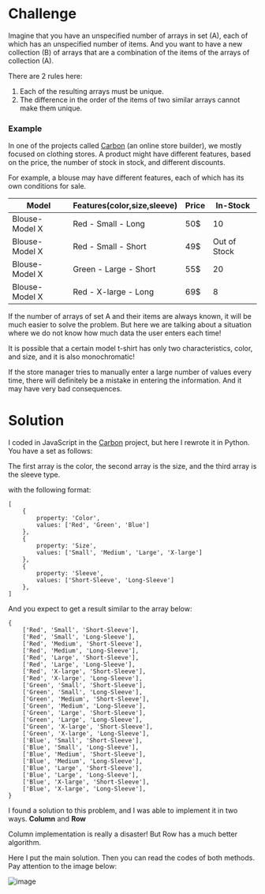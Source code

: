 # Challenge

Imagine that you have an unspecified number of arrays in set (A), each of which has an unspecified number of items. And you want to have a new collection (B) of arrays that are a combination of the items of the arrays of collection (A).

There are 2 rules here:

1. Each of the resulting arrays must be unique.
2. The difference in the order of the items of two similar arrays cannot make them unique.


### Example

In one of the projects called [Carbon](https://www.hasssanitman.ir/casestudy/carbon.html "Carbon") (an online store builder), we mostly focused on clothing stores. A product might have different features, based on the price, the number of stock in stock, and different discounts.

For example, a blouse may have different features, each of which has its own conditions for sale.

| Model           | Features(color,size,sleeve) | Price | In-Stock    |
|-----------------|-----------------------------|-------|-------------|
| Blouse-Model X  | Red - Small - Long          | 50$   | 10          |
| Blouse-Model X  | Red - Small - Short         | 49$   | Out of Stock|   
| Blouse-Model X  | Green - Large - Short       | 55$   | 20          |   
| Blouse-Model X  | Red - X-large - Long        | 69$   | 8           |   

If the number of arrays of set A and their items are always known, it will be much easier to solve the problem. But here we are talking about a situation where we do not know how much data the user enters each time!

It is possible that a certain model t-shirt has only two characteristics, color, and size, and it is also monochromatic!

If the store manager tries to manually enter a large number of values every time, there will definitely be a mistake in entering the information. And it may have very bad consequences.

# Solution

I coded in JavaScript in the [Carbon](https://www.hasssanitman.ir/casestudy/carbon.html "Carbon") project, but here I rewrote it in Python.
You have a set as follows:

The first array is the color, the second array is the size, and the third array is the sleeve type.

with the following format:

```
[
    {
        property: 'Color',
        values: ['Red', 'Green', 'Blue']
    },
    {
        property: 'Size',
        values: ['Small', 'Medium', 'Large', 'X-large']
    },
    {
        property: 'Sleeve',
        values: ['Short-Sleeve', 'Long-Sleeve']
    },
]
```
And you expect to get a result similar to the array below:

```
{
    ['Red', 'Small', 'Short-Sleeve'],
    ['Red', 'Small', 'Long-Sleeve'],
    ['Red', 'Medium', 'Short-Sleeve'],
    ['Red', 'Medium', 'Long-Sleeve'],
    ['Red', 'Large', 'Short-Sleeve'],
    ['Red', 'Large', 'Long-Sleeve'],
    ['Red', 'X-large', 'Short-Sleeve'],
    ['Red', 'X-large', 'Long-Sleeve'],
    ['Green', 'Small', 'Short-Sleeve'],
    ['Green', 'Small', 'Long-Sleeve'],
    ['Green', 'Medium', 'Short-Sleeve'],
    ['Green', 'Medium', 'Long-Sleeve'],
    ['Green', 'Large', 'Short-Sleeve'],
    ['Green', 'Large', 'Long-Sleeve'],
    ['Green', 'X-large', 'Short-Sleeve'],
    ['Green', 'X-large', 'Long-Sleeve'],
    ['Blue', 'Small', 'Short-Sleeve'],
    ['Blue', 'Small', 'Long-Sleeve'],
    ['Blue', 'Medium', 'Short-Sleeve'],
    ['Blue', 'Medium', 'Long-Sleeve'],
    ['Blue', 'Large', 'Short-Sleeve'],
    ['Blue', 'Large', 'Long-Sleeve'],
    ['Blue', 'X-large', 'Short-Sleeve'],
    ['Blue', 'X-large', 'Long-Sleeve'],
}
```

I found a solution to this problem, and I was able to implement it in two ways. **Column** and **Row**


Column implementation is really a disaster!
But Row has a much better algorithm.

Here I put the main solution. Then you can read the codes of both methods.
Pay attention to the image below:

![image]()


